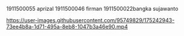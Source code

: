 1911500055 aprizal
1911500046 firman
1911500022bangka sujawanto

https://user-images.githubusercontent.com/95749829/175242943-73ee4b8a-1d71-495a-8eb8-1047b3a46e90.mp4

